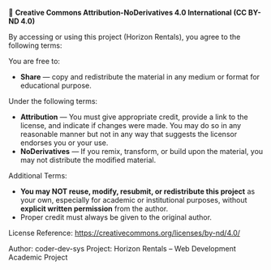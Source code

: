 📜 **Creative Commons Attribution-NoDerivatives 4.0 International (CC BY-ND 4.0)**

By accessing or using this project (Horizon Rentals), you agree to the following terms:

You are free to:
- **Share** — copy and redistribute the material in any medium or format for educational purpose.

Under the following terms:
- **Attribution** — You must give appropriate credit, provide a link to the license, and indicate if changes were made. You may do so in any reasonable manner but not in any way that suggests the licensor endorses you or your use.
- **NoDerivatives** — If you remix, transform, or build upon the material, you may not distribute the modified material.

Additional Terms:
- **You may NOT reuse, modify, resubmit, or redistribute this project** as your own, especially for academic or institutional purposes, without **explicit written permission** from the author.
- Proper credit must always be given to the original author.

License Reference:
https://creativecommons.org/licenses/by-nd/4.0/

Author: coder-dev-sys
Project: Horizon Rentals – Web Development Academic Project
